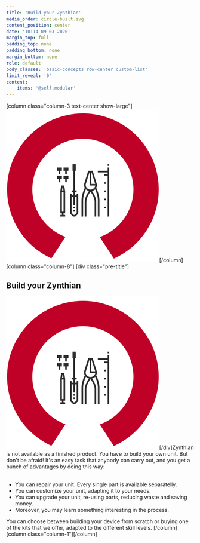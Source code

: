 ```yaml
---
title: 'Build your Zynthian'
media_order: circle-built.svg
content_position: center
date: '10:14 09-03-2020'
margin_top: full
padding_top: none
padding_bottom: none
margin_bottom: none
role: default
body_classes: 'basic-concepts row-center custom-list'
limit_reveal: '0'
content:
    items: '@self.modular'
---
```


[column  class="column-3 text-center show-large"]![](circle-built.svg)[/column]
[column class="column-8"]
[div class="pre-title"]<h2>Build your Zynthian</h2> ![](circle-built.svg?classes=show-small)[/div]Zynthian is not available as a finished product. You have to build your own unit. But don't be afraid! It's an easy task that anybody can carry out, and you get a bunch of advantages by doing this way:
<br>
<br>
+ You can repair your unit. Every single part is available separatelly.
+ You can customize your unit, adapting it to your needs.
+ You can upgrade your unit, re-using parts, reducing waste and saving money.
+ Moreover, you may learn something interesting in the process.

You can choose between building your device from scratch or buying one of the kits that we offer, adapted to the different skill levels.
[/column]
[column class="column-1"][/column]

